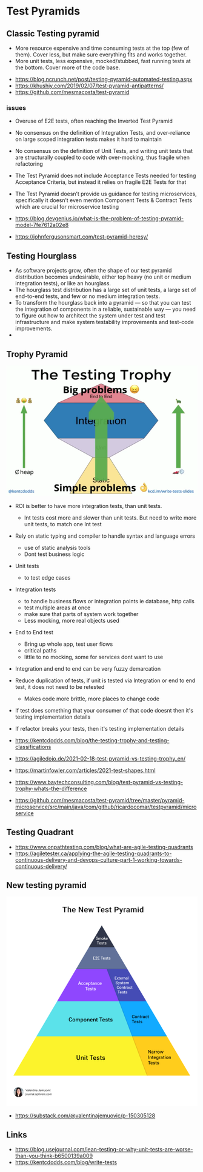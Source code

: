 # Test Pyramids

## Classic Testing pyramid

* More resource expensive and time consuming tests at the top (few of them). Cover less, but make sure everything fits and works together.
* More unit tests, less expensive, mocked/stubbed, fast running tests at the bottom. Cover more of the code base.

- https://blog.ncrunch.net/post/testing-pyramid-automated-testing.aspx
- https://khushiy.com/2019/02/07/test-pyramid-antipatterns/
- https://github.com/mesmacosta/test-pyramid

### issues

- Overuse of E2E tests, often reaching the Inverted Test Pyramid
- No consensus on the definition of Integration Tests, and over-reliance on large scoped integration tests makes it hard to maintain
- No consensus on the definition of Unit Tests, and writing unit tests that are structurally coupled to code with over-mocking, thus fragile when refactoring
- The Test Pyramid does not include Acceptance Tests needed for testing Acceptance Criteria, but instead it relies on fragile E2E Tests for that
- The Test Pyramid doesn’t provide us guidance for testing microservices, specifically it doesn’t even mention Component Tests & Contract Tests which are crucial for microservice testing

- https://blog.devgenius.io/what-is-the-problem-of-testing-pyramid-model-7fe7612a02e8
- https://johnfergusonsmart.com/test-pyramid-heresy/

## Testing Hourglass

- As software projects grow, often the shape of our test pyramid distribution becomes undesirable, either top heavy (no unit or medium integration tests), or like an hourglass.
- The hourglass test distribution has a large set of unit tests, a large set of end-to-end tests, and few or no medium integration tests.
- To transform the hourglass back into a pyramid — so that you can test the integration of components in a reliable, sustainable way — you need to figure out how to architect the system under test and test infrastructure and make system testability improvements and test-code improvements.
-
## Trophy Pyramid

<img src="testing-trophy.png" alt="testing-trophy.png" width="700">

- ROI is better to have more integration tests, than unit tests.
    - Int tests cost more and slower than unit tests. But need to write more unit tests, to match one Int test
- Rely on static typing and compiler to handle syntax and language errors
    - use of static analysis tools
    - Dont test business logic
- Unit tests
    - to test edge cases
- Integration tests
    - to handle business flows or integration points ie database, http calls
    - test multiple areas at once
    - make sure that parts of system work together
    - Less mocking, more real objects used
- End to End test
    - Bring up whole app, test user flows
    - critical paths
    - little to no mocking, some for services dont want to use
- Integration and end to end can be very fuzzy demarcation
- Reduce duplication of tests, if unit is tested via Integration or end to end test, it does not need to be retested
    - Makes code more brittle, more places to change code
- If test does something that your consumer of that code doesnt then it's testing implementation details
- If refactor breaks your tests, then it's testing implementation details

- https://kentcdodds.com/blog/the-testing-trophy-and-testing-classifications
- https://agiledojo.de/2021-02-18-test-pyramid-vs-testing-trophy_en/
- https://martinfowler.com/articles/2021-test-shapes.html
- https://www.baytechconsulting.com/blog/test-pyramid-vs-testing-trophy-whats-the-difference
- https://github.com/mesmacosta/test-pyramid/tree/master/pyramid-microservice/src/main/java/com/github/ricardocomar/testpyramid/microservice

## Testing Quadrant

- https://www.onpathtesting.com/blog/what-are-agile-testing-quadrants
- https://agiletester.ca/applying-the-agile-testing-quadrants-to-continuous-delivery-and-devops-culture-part-1-working-towards-continuous-delivery/

## New testing pyramid
<img src="new-test-pyramid.png" alt="new-test-pyramid.png" width="700">

- https://substack.com/@valentinajemuovic/p-150305128

## Links

- https://blog.usejournal.com/lean-testing-or-why-unit-tests-are-worse-than-you-think-b6500139a009
- https://kentcdodds.com/blog/write-tests